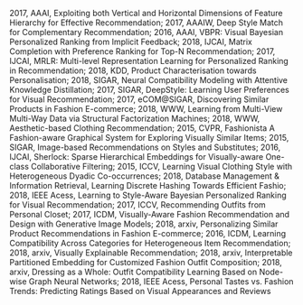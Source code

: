 2017, AAAI, Exploiting both Vertical and Horizontal Dimensions of Feature Hierarchy for Effective Recommendation;
2017, AAAIW, Deep Style Match for Complementary Recommendation;
2016, AAAI, VBPR: Visual Bayesian Personalized Ranking from Implicit Feedback;
2018, IJCAI, Matrix Completion with Preference Ranking for Top-N Recommendation;
2017, IJCAI, MRLR: Multi-level Representation Learning for Personalized Ranking in Recommendation;
2018, KDD, Product Characterisation towards Personalisation;
2018, SIGAR, Neural Compatibility Modeling with Attentive Knowledge Distillation;
2017, SIGAR, DeepStyle: Learning User Preferences for Visual Recommendation;
2017, eCOM@SIGAR, Discovering Similar Products in Fashion E-commerce;
2018, WWW, Learning from Multi-View Multi-Way Data via Structural Factorization Machines;
2018, WWW, Aesthetic-based Clothing Recommendation;
2015, CVPR, Fashionista A Fashion-aware Graphical System for Exploring Visually Similar Items;
2015, SIGAR, Image-based Recommendations on Styles and Substitutes;
2016, IJCAI, Sherlock: Sparse Hierarchical Embeddings for Visually-aware One-class Collaborative Filtering;
2015, ICCV, Learning Visual Clothing Style with Heterogeneous Dyadic Co-occurrences;
2018, Database Management & Information Retrieval, Learning Discrete Hashing Towards Efficient Fashio;
2018, IEEE Acess, Learning to Style-Aware Bayesian Personalized Ranking for Visual Recommendation;
2017, ICCV, Recommending Outfits from Personal Closet;
2017, ICDM, Visually-Aware Fashion Recommendation and Design with Generative Image Models;
2018, arxiv, Personalizing Similar Product Recommendations in Fashion E-commerce;
2016, ICDM, Learning Compatibility Across Categories for Heterogeneous Item Recommendation;
2018, arxiv, Visually Explainable Recommendation;
2018, arxiv, Interpretable Partitioned Embedding for Customized Fashion Outfit Composition;
2018, arxiv, Dressing as a Whole: Outfit Compatibility Learning Based on Node-wise Graph Neural Networks;
2018, IEEE Acess, Personal Tastes vs. Fashion Trends: Predicting Ratings Based on Visual Appearances and Reviews
